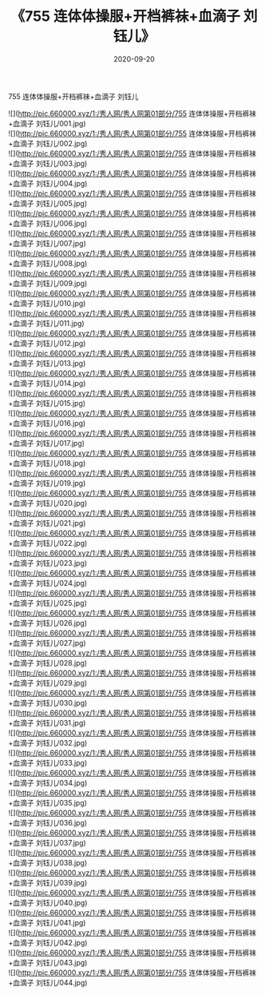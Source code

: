 ﻿---
layout: post
title:  《755 连体体操服+开档裤袜+血滴子 刘钰儿》
date:   2020-09-20
img: http://pic.660000.xyz/1:/秀人网/秀人网第01部分/755 连体体操服+开档裤袜+血滴子 刘钰儿/000.jpg
categories: [美女, 清纯, 唯美]
---

755 连体体操服+开档裤袜+血滴子 刘钰儿

  ![](http://pic.660000.xyz/1:/秀人网/秀人网第01部分/755 连体体操服+开档裤袜+血滴子 刘钰儿/001.jpg) <br> ![](http://pic.660000.xyz/1:/秀人网/秀人网第01部分/755 连体体操服+开档裤袜+血滴子 刘钰儿/002.jpg) <br> ![](http://pic.660000.xyz/1:/秀人网/秀人网第01部分/755 连体体操服+开档裤袜+血滴子 刘钰儿/003.jpg) <br> ![](http://pic.660000.xyz/1:/秀人网/秀人网第01部分/755 连体体操服+开档裤袜+血滴子 刘钰儿/004.jpg) <br> ![](http://pic.660000.xyz/1:/秀人网/秀人网第01部分/755 连体体操服+开档裤袜+血滴子 刘钰儿/005.jpg) <br> ![](http://pic.660000.xyz/1:/秀人网/秀人网第01部分/755 连体体操服+开档裤袜+血滴子 刘钰儿/006.jpg) <br> ![](http://pic.660000.xyz/1:/秀人网/秀人网第01部分/755 连体体操服+开档裤袜+血滴子 刘钰儿/007.jpg) <br> ![](http://pic.660000.xyz/1:/秀人网/秀人网第01部分/755 连体体操服+开档裤袜+血滴子 刘钰儿/008.jpg) <br> ![](http://pic.660000.xyz/1:/秀人网/秀人网第01部分/755 连体体操服+开档裤袜+血滴子 刘钰儿/009.jpg) <br> ![](http://pic.660000.xyz/1:/秀人网/秀人网第01部分/755 连体体操服+开档裤袜+血滴子 刘钰儿/010.jpg) <br> ![](http://pic.660000.xyz/1:/秀人网/秀人网第01部分/755 连体体操服+开档裤袜+血滴子 刘钰儿/011.jpg) <br> ![](http://pic.660000.xyz/1:/秀人网/秀人网第01部分/755 连体体操服+开档裤袜+血滴子 刘钰儿/012.jpg) <br> ![](http://pic.660000.xyz/1:/秀人网/秀人网第01部分/755 连体体操服+开档裤袜+血滴子 刘钰儿/013.jpg) <br> ![](http://pic.660000.xyz/1:/秀人网/秀人网第01部分/755 连体体操服+开档裤袜+血滴子 刘钰儿/014.jpg) <br> ![](http://pic.660000.xyz/1:/秀人网/秀人网第01部分/755 连体体操服+开档裤袜+血滴子 刘钰儿/015.jpg) <br> ![](http://pic.660000.xyz/1:/秀人网/秀人网第01部分/755 连体体操服+开档裤袜+血滴子 刘钰儿/016.jpg) <br> ![](http://pic.660000.xyz/1:/秀人网/秀人网第01部分/755 连体体操服+开档裤袜+血滴子 刘钰儿/017.jpg) <br> ![](http://pic.660000.xyz/1:/秀人网/秀人网第01部分/755 连体体操服+开档裤袜+血滴子 刘钰儿/018.jpg) <br> ![](http://pic.660000.xyz/1:/秀人网/秀人网第01部分/755 连体体操服+开档裤袜+血滴子 刘钰儿/019.jpg) <br> ![](http://pic.660000.xyz/1:/秀人网/秀人网第01部分/755 连体体操服+开档裤袜+血滴子 刘钰儿/020.jpg) <br> ![](http://pic.660000.xyz/1:/秀人网/秀人网第01部分/755 连体体操服+开档裤袜+血滴子 刘钰儿/021.jpg) <br> ![](http://pic.660000.xyz/1:/秀人网/秀人网第01部分/755 连体体操服+开档裤袜+血滴子 刘钰儿/022.jpg) <br> ![](http://pic.660000.xyz/1:/秀人网/秀人网第01部分/755 连体体操服+开档裤袜+血滴子 刘钰儿/023.jpg) <br> ![](http://pic.660000.xyz/1:/秀人网/秀人网第01部分/755 连体体操服+开档裤袜+血滴子 刘钰儿/024.jpg) <br> ![](http://pic.660000.xyz/1:/秀人网/秀人网第01部分/755 连体体操服+开档裤袜+血滴子 刘钰儿/025.jpg) <br> ![](http://pic.660000.xyz/1:/秀人网/秀人网第01部分/755 连体体操服+开档裤袜+血滴子 刘钰儿/026.jpg) <br> ![](http://pic.660000.xyz/1:/秀人网/秀人网第01部分/755 连体体操服+开档裤袜+血滴子 刘钰儿/027.jpg) <br> ![](http://pic.660000.xyz/1:/秀人网/秀人网第01部分/755 连体体操服+开档裤袜+血滴子 刘钰儿/028.jpg) <br> ![](http://pic.660000.xyz/1:/秀人网/秀人网第01部分/755 连体体操服+开档裤袜+血滴子 刘钰儿/029.jpg) <br> ![](http://pic.660000.xyz/1:/秀人网/秀人网第01部分/755 连体体操服+开档裤袜+血滴子 刘钰儿/030.jpg) <br> ![](http://pic.660000.xyz/1:/秀人网/秀人网第01部分/755 连体体操服+开档裤袜+血滴子 刘钰儿/031.jpg) <br> ![](http://pic.660000.xyz/1:/秀人网/秀人网第01部分/755 连体体操服+开档裤袜+血滴子 刘钰儿/032.jpg) <br> ![](http://pic.660000.xyz/1:/秀人网/秀人网第01部分/755 连体体操服+开档裤袜+血滴子 刘钰儿/033.jpg) <br> ![](http://pic.660000.xyz/1:/秀人网/秀人网第01部分/755 连体体操服+开档裤袜+血滴子 刘钰儿/034.jpg) <br> ![](http://pic.660000.xyz/1:/秀人网/秀人网第01部分/755 连体体操服+开档裤袜+血滴子 刘钰儿/035.jpg) <br> ![](http://pic.660000.xyz/1:/秀人网/秀人网第01部分/755 连体体操服+开档裤袜+血滴子 刘钰儿/036.jpg) <br> ![](http://pic.660000.xyz/1:/秀人网/秀人网第01部分/755 连体体操服+开档裤袜+血滴子 刘钰儿/037.jpg) <br> ![](http://pic.660000.xyz/1:/秀人网/秀人网第01部分/755 连体体操服+开档裤袜+血滴子 刘钰儿/038.jpg) <br> ![](http://pic.660000.xyz/1:/秀人网/秀人网第01部分/755 连体体操服+开档裤袜+血滴子 刘钰儿/039.jpg) <br> ![](http://pic.660000.xyz/1:/秀人网/秀人网第01部分/755 连体体操服+开档裤袜+血滴子 刘钰儿/040.jpg) <br> ![](http://pic.660000.xyz/1:/秀人网/秀人网第01部分/755 连体体操服+开档裤袜+血滴子 刘钰儿/041.jpg) <br> ![](http://pic.660000.xyz/1:/秀人网/秀人网第01部分/755 连体体操服+开档裤袜+血滴子 刘钰儿/042.jpg) <br> ![](http://pic.660000.xyz/1:/秀人网/秀人网第01部分/755 连体体操服+开档裤袜+血滴子 刘钰儿/043.jpg) <br> ![](http://pic.660000.xyz/1:/秀人网/秀人网第01部分/755 连体体操服+开档裤袜+血滴子 刘钰儿/044.jpg) <br>